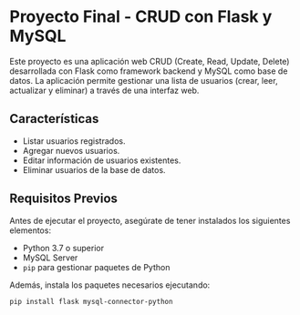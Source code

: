# Proyecto Final - CRUD con Flask y MySQL

Este proyecto es una aplicación web CRUD (Create, Read, Update, Delete) desarrollada con Flask como framework backend y MySQL como base de datos. La aplicación permite gestionar una lista de usuarios (crear, leer, actualizar y eliminar) a través de una interfaz web.

## Características
- Listar usuarios registrados.
- Agregar nuevos usuarios.
- Editar información de usuarios existentes.
- Eliminar usuarios de la base de datos.

## Requisitos Previos
Antes de ejecutar el proyecto, asegúrate de tener instalados los siguientes elementos:
- Python 3.7 o superior
- MySQL Server
- `pip` para gestionar paquetes de Python

Además, instala los paquetes necesarios ejecutando:
```bash
pip install flask mysql-connector-python
